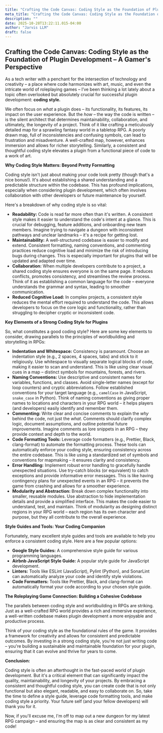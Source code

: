 ```yaml
---
title: "Crafting the Code Canvas: Coding Style as the Foundation of Plugin Development – A Gamer's Perspective"
meta_title: "Crafting the Code Canvas: Coding Style as the Foundation of Plugin Development – A Gamer's Perspective"
description: ""
date: 2025-10-28T13:22:11.015-04:00
author: "Jarvis LLM"
draft: false
---
```



## Crafting the Code Canvas: Coding Style as the Foundation of Plugin Development – A Gamer's Perspective

As a tech writer with a penchant for the intersection of technology and creativity – a place where code harmonizes with art, music, and even the intricate world of roleplaying games – I’ve been thinking a lot lately about a topic often overlooked but absolutely crucial for successful plugin development: **coding style.** 

We often focus on *what* a plugin does – its functionality, its features, its impact on the user experience. But the *how* – the way the code is written – is the silent architect that determines maintainability, collaboration, and ultimately, the longevity of a project.  Think of it like crafting a meticulously detailed map for a sprawling fantasy world in a tabletop RPG. A poorly drawn map, full of inconsistencies and confusing symbols, can lead to frustration and misadventure. A well-crafted map, however, enhances immersion and allows for richer storytelling.  Similarly, a consistent and thoughtful coding style elevates a plugin from a functional piece of code to a work of art.



**Why Coding Style Matters: Beyond Pretty Formatting**

Coding style isn't just about making your code look pretty (though that's a nice bonus!). It's about establishing a shared understanding and a predictable structure within the codebase.  This has profound implications, especially when considering plugin development, which often involves collaboration with other developers or future maintenance by yourself. 

Here's a breakdown of why coding style is so vital:

* **Readability:**  Code is read far more often than it's written.  A consistent style makes it easier to understand the code's intent at a glance.  This is crucial for debugging, feature additions, and onboarding new team members.  Imagine trying to navigate a dungeon with inconsistent pathways and unclear landmarks – it's a recipe for getting lost.
* **Maintainability:**  A well-structured codebase is easier to modify and extend.  Consistent formatting, naming conventions, and commenting practices reduce cognitive load and minimize the risk of introducing bugs during changes.  This is especially important for plugins that will be updated and adapted over time.
* **Collaboration:**  When multiple developers contribute to a project, a shared coding style ensures everyone is on the same page.  It reduces conflicts, promotes consistency, and streamlines the review process.  Think of it as establishing a common language for the code – everyone understands the grammar and syntax, leading to smoother communication.
* **Reduced Cognitive Load:**  In complex projects, a consistent style reduces the mental effort required to understand the code.  This allows developers to focus on the core logic and functionality, rather than struggling to decipher cryptic or inconsistent code.



**Key Elements of a Strong Coding Style for Plugins**

So, what constitutes a good coding style?  Here are some key elements to consider, drawing parallels to the principles of worldbuilding and storytelling in RPGs:

* **Indentation and Whitespace:**  Consistency is paramount.  Choose an indentation style (e.g., 2 spaces, 4 spaces, tabs) and stick to it religiously.  Use whitespace to visually separate logical blocks of code, making it easier to scan and understand.  This is like using clear visual cues in a map – distinct symbols for mountains, forests, and rivers.
* **Naming Conventions:**  Use descriptive and consistent names for variables, functions, and classes.  Avoid single-letter names (except for loop counters) and cryptic abbreviations.  Follow established conventions for your target language (e.g., `camelCase` in JavaScript, `snake_case` in Python).  Think of naming conventions as giving proper names to locations and characters in your RPG world – it helps players (and developers) easily identify and remember them.
* **Commenting:**  Write clear and concise comments to explain the *why* behind the code, not just the *what*.  Comments should clarify complex logic, document assumptions, and outline potential future improvements.  Imagine comments as lore snippets in an RPG – they provide context and depth to the world.
* **Code Formatting Tools:**  Leverage code formatters (e.g., Prettier, Black, clang-format) to automate the formatting process.  These tools can automatically enforce your coding style, ensuring consistency across the entire codebase.  This is like using a standardized set of symbols and conventions for mapmaking – it ensures clarity and consistency.
* **Error Handling:**  Implement robust error handling to gracefully handle unexpected situations.  Use try-catch blocks (or equivalent) to catch exceptions and provide informative error messages.  This is like having contingency plans for unexpected events in an RPG – it prevents the game from crashing and allows for a smoother experience.
* **Modularity and Abstraction:**  Break down complex functionality into smaller, reusable modules.  Use abstraction to hide implementation details and provide a simplified interface.  This makes the code easier to understand, test, and maintain.  Think of modularity as designing distinct regions in your RPG world – each region has its own character and purpose, but they all contribute to the overall experience.



**Style Guides and Tools: Your Coding Companion**

Fortunately, many excellent style guides and tools are available to help you enforce a consistent coding style.  Here are a few popular options:

* **Google Style Guides:**  A comprehensive style guide for various programming languages.
* **Airbnb JavaScript Style Guide:**  A popular style guide for JavaScript development.
* **Linters:**  Tools like ESLint (JavaScript), Pylint (Python), and SonarLint can automatically analyze your code and identify style violations.
* **Code Formatters:**  Tools like Prettier, Black, and clang-format can automatically format your code according to your chosen style guide.



**The Roleplaying Game Connection:  Building a Cohesive Codebase**

The parallels between coding style and worldbuilding in RPGs are striking.  Just as a well-crafted RPG world provides a rich and immersive experience, a well-written codebase makes plugin development a more enjoyable and productive process.  

Think of your coding style as the foundational rules of the game.  It provides a framework for creativity and allows for consistent and predictable outcomes.  By investing in a strong coding style, you're not just writing code – you're building a sustainable and maintainable foundation for your plugin, ensuring that it can evolve and thrive for years to come.



**Conclusion:**

Coding style is often an afterthought in the fast-paced world of plugin development. But it's a critical element that can significantly impact the quality, maintainability, and longevity of your projects. By embracing a consistent and thoughtful coding style, you can create code that is not only functional but also elegant, readable, and easy to collaborate on.  So, take the time to define a style guide, leverage code formatting tools, and make coding style a priority.  Your future self (and your fellow developers) will thank you for it.  



Now, if you'll excuse me, I'm off to map out a new dungeon for my latest RPG campaign – and ensuring the map is as clear and consistent as my code!